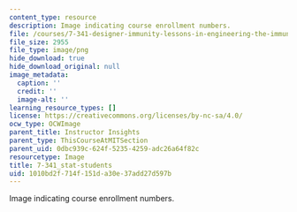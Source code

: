 ```yaml
---
content_type: resource
description: Image indicating course enrollment numbers.
file: /courses/7-341-designer-immunity-lessons-in-engineering-the-immune-system-spring-2014/1010bd2f714f151da30e37add27d597b_7-341_stat-students.png
file_size: 2955
file_type: image/png
hide_download: true
hide_download_original: null
image_metadata:
  caption: ''
  credit: ''
  image-alt: ''
learning_resource_types: []
license: https://creativecommons.org/licenses/by-nc-sa/4.0/
ocw_type: OCWImage
parent_title: Instructor Insights
parent_type: ThisCourseAtMITSection
parent_uid: 0dbc939c-624f-5235-4259-adc26a64f82c
resourcetype: Image
title: 7-341_stat-students
uid: 1010bd2f-714f-151d-a30e-37add27d597b
---
```

Image indicating course enrollment numbers.